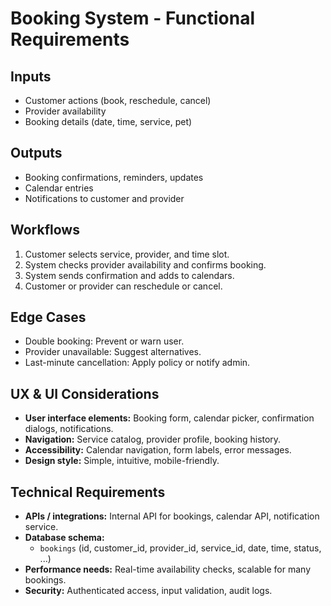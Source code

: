 # Booking System - Functional Requirements

## Inputs
- Customer actions (book, reschedule, cancel)
- Provider availability
- Booking details (date, time, service, pet)

## Outputs
- Booking confirmations, reminders, updates
- Calendar entries
- Notifications to customer and provider

## Workflows
1. Customer selects service, provider, and time slot.
2. System checks provider availability and confirms booking.
3. System sends confirmation and adds to calendars.
4. Customer or provider can reschedule or cancel.

## Edge Cases
- Double booking: Prevent or warn user.
- Provider unavailable: Suggest alternatives.
- Last-minute cancellation: Apply policy or notify admin.

## UX & UI Considerations
- **User interface elements:** Booking form, calendar picker, confirmation dialogs, notifications.
- **Navigation:** Service catalog, provider profile, booking history.
- **Accessibility:** Calendar navigation, form labels, error messages.
- **Design style:** Simple, intuitive, mobile-friendly.

## Technical Requirements
- **APIs / integrations:** Internal API for bookings, calendar API, notification service.
- **Database schema:**
  - `bookings` (id, customer_id, provider_id, service_id, date, time, status, ...)
- **Performance needs:** Real-time availability checks, scalable for many bookings.
- **Security:** Authenticated access, input validation, audit logs.
